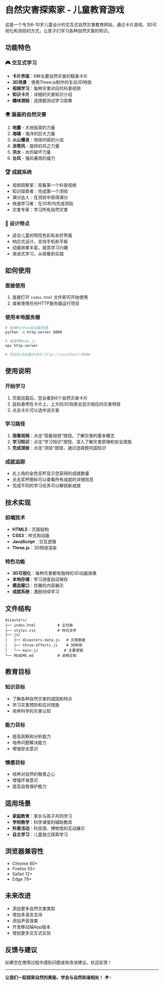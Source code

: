 # 自然灾害探索家 - 儿童教育游戏

这是一个专为6-10岁儿童设计的交互式自然灾害教育网站，通过卡片游戏、3D可视化和测验的方式，让孩子们学习各种自然灾害的知识。

## 功能特色

### 🎮 交互式学习
- **卡片界面**：6种主要自然灾害的精美卡片
- **3D场景**：使用Three.js制作的生动3D特效
- **视频学习**：每种灾害对应的科普视频
- **知识卡片**：详细的灾害知识介绍
- **趣味测验**：选择题测试学习效果

### 🌍 涵盖的自然灾害
1. **地震** - 大地摇晃的力量
2. **海啸** - 海洋的巨大力量
3. **火山爆发** - 地球内部的火焰
4. **龙卷风** - 旋转的风之力量
5. **洪水** - 水的破坏力量
6. **台风** - 强风暴雨的威力

### 🏆 成就系统
- 视频观察家：观看第一个科普视频
- 知识探索者：完成第一个测验
- 满分达人：在测验中获得满分
- 快速学习者：在30秒内完成测验
- 灾害专家：学习所有自然灾害

### 🎨 设计特点
- 适合儿童的明亮色彩和友好界面
- 响应式设计，支持手机和平板
- 动画效果丰富，提高学习兴趣
- 渐进式学习，从观看到实践

## 如何使用

### 直接使用
1. 直接打开 `index.html` 文件即可开始使用
2. 或者使用任何HTTP服务器运行项目

### 使用本地服务器
```bash
# 使用Python启动服务器
python -m http.server 8000

# 或使用Node.js
npx http-server

# 然后在浏览器中访问 http://localhost:8000
```

## 使用说明

### 开始学习
1. 页面加载后，您会看到6个自然灾害卡片
2. 鼠标悬停在卡片上，上方的3D场景会显示相应的灾害特效
3. 点击卡片可以选中该灾害

### 学习路径
1. **观看视频**：点击"观看视频"按钮，了解灾害的基本概念
2. **学习知识**：点击"学习知识"按钮，深入了解灾害原理和安全措施
3. **完成测验**：点击"测验"按钮，通过选择题巩固知识

### 成就追踪
- 右上角的金色奖杯显示您获得的成就数量
- 点击奖杯图标可以查看所有成就的详细信息
- 完成不同的学习任务可以解锁新成就

## 技术实现

### 前端技术
- **HTML5**：页面结构
- **CSS3**：样式和动画
- **JavaScript**：交互逻辑
- **Three.js**：3D特效渲染

### 特色功能
- **3D可视化**：每种灾害都有独特的3D动画效果
- **本地存储**：学习进度自动保存
- **模态窗口**：优雅的内容展示
- **成就系统**：激励持续学习

## 文件结构

```
disasters/
├── index.html          # 主页面
├── styles.css          # 样式文件
├── js/
│   ├── disasters-data.js   # 灾害数据
│   ├── three-effects.js    # 3D特效
│   └── main.js            # 主要逻辑
└── README.md           # 说明文档
```

## 教育目标

### 知识目标
- 了解各种自然灾害的成因和特点
- 学习灾害预防和应对措施
- 培养科学的灾害认知

### 能力目标
- 提高观察和分析能力
- 培养问题解决能力
- 增强安全意识

### 情感目标
- 培养对自然的敬畏之心
- 增强环保意识
- 提高自我保护能力

## 适用场景

- **家庭教育**：家长与孩子共同学习
- **学校教学**：科学课堂的辅助教具
- **科普活动**：科技馆、博物馆的互动展示
- **自主学习**：儿童独立探索学习

## 浏览器兼容性

- Chrome 60+
- Firefox 55+
- Safari 12+
- Edge 79+

## 未来改进

- 添加更多自然灾害类型
- 增加多语言支持
- 添加声音效果
- 开发移动端App版本
- 增加更多交互式实验

## 反馈与建议

如果您在使用过程中遇到问题或有改进建议，欢迎反馈！

---

**让我们一起探索自然的奥秘，学会与自然和谐相处！** 🌍✨ 